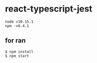 # react-typescript-jest
```
node v10.15.1
npm -v6.4.1
```
## for ran 
```$xslt
$ npm install
$ npm start
```

